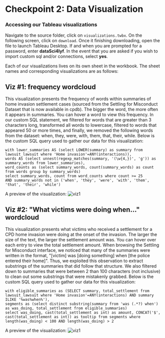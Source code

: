 # Checkpoint 2: Data Visualization

### Accessing our Tableau visualizations
Navigate to the source folder, click on `visualizations.twbx`. On the following screen, click on `download`. Once it finishing downloading, open the file to launch Tableau Desktop. If and when you are prompted for a password, enter **dataSci4lyf**. In the event that you are asked if you wish to import custom sql and/or connections, select **yes**.

Each of our visualizations lives on its own sheet in the workbook. The sheet names and corresponding visualizations are as follows:

## Viz #1: frequency wordcloud
This visualization presents the frequency of words within summaries of home invasion settlement cases (sourced from the Settling for Misconduct Dataset that is now available in cpdb). The bigger the word, the more often it appears in summaries. You can hover a word to view this frequency. In our custom SQL statement, we filtered for words that are greater than 3 characters long, transformed all words to lowercase, filtered to words that appeared 50 or more times, and finally, we removed the following words from the dataset: when, they, were, with, them, that, their, while. Below is the custom SQL query used to gather our data for this visualization:

    with lower_summaries AS (select LOWER(summary) as summary from lawsuit_lawsuit where 'Home invasion'=ANY(interactions)),
    words AS (select unnest(regexp_matches(summary, '(\w{4,})', 'g')) as summary_words from lower_summaries),
    word_counts as (select summary_words, count(summary_words) as count from words group by summary_words)
    select summary_words, count from word_counts where count >= 25
    AND summary_words not in ('when', 'they', 'were', 'with', 'them', 'that', 'their', 'while')

A preview of the visualization:
![viz1](/images/wordcloud1screenshot.png)

## Viz #2: "What victims were doing when..." wordcloud
This visualization presents what victims who received a settlement for a CPD home invasion were doing at the onset of the invasion. The larger the size of the text, the larger the settlement amount was. You can hover over each entry to view the total settlement amount. When browsing the Settling for Misconduct interface, we noticed that many of the summaries were written in the format, "\[victim\] was \[doing something\] when \[the police entered their home\]". Thus, we exploited this observation to extract substrings of the summaries that did follow that structure. We also filtered down to summaries that were between 2 than 100 characters (not inclusive) to clean out some substrings that were mistakenly grabbed. Below is the custom SQL query used to gather our data for this visualization:

    with eligible_summaries as (SELECT summary, total_settlement from lawsuit_lawsuit where 'Home invasion'=ANY(interactions) AND summary ILIKE '%was%when%'),
    segments as (select distinct substring(summary from 'was (.*?) when') as was_doing, total_settlement from eligible_summaries)
    select was_doing, cast(total_settlement as int) as amount, CONCAT('$', cast(total_settlement as int)) as tooltip from segments where length(was_doing) < 100 AND length(was_doing) > 2

A preview of the visualization:
![viz1](/images/wordcloud2screenshot.png)

